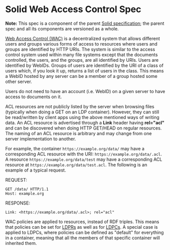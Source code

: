 # Solid Web Access Control Spec

**Note:** This spec is a component of the parent
[Solid specification](README.md); the parent spec and all its components are
versioned as a whole.

[Web Access Control (WAC)](https://www.w3.org/wiki/WebAccessControl) is a
decentralized system that allows different users and groups various forms of
access to resources where users and groups are identified by HTTP URIs. The
system is similar to the access control system used within many file systems
except that the documents controlled, the users, and the groups, are all
identified by URIs. Users are identified by WebIDs. Groups of users are
identified by the URI of a class of users which, if you look it up, returns a
list of users in the class. This means a WebID hosted by any server can be a
member of a group hosted some other server.

Users do not need to have an account (i.e. WebID) on a given server to have
access to documents on it.

ACL resources are not publicly listed by the server when browsing files
(typically when doing a GET on an LDP container). However, they can still be
read/written by client apps using the above mentioned ways of writing data.
An ACL resource is advertised through a **Link** header having **rel="acl"** and
can be discovered when doing HTTP GET/HEAD on regular resources. The naming of
an ACL resource is arbitrary and may change from one server implementation to
another.

For example, the container `https://example.org/data/` may have a corresponding
ACL resource with the URI: `https://example.org/data/.acl`. A resource
`https://example.org/data/test` may have a corresponding ACL resource at
`https://example.org/data/test.acl`. The following is an example of a typical
request.


REQUEST:
```http
GET /data/ HTTP/1.1
Host: example.org
```

RESPONSE:
```http
Link: <https://example.org/data/.acl>; rel="acl"
```

WAC policies are applied to resources, instead of RDF triples. This means that
policies can be set for [LDPRs](http://www.w3.org/TR/ldp/#ldpr) as well as for
[LDPCs](http://www.w3.org/TR/ldp/#ldpc). A special case is applied to LDPCs,
where policies can be defined as "default" for everything in a container,
meaning that all the members of that specific container will inherited them.
